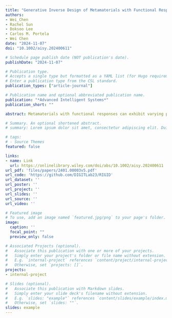 ```yaml
---
title: "Generative Inverse Design of Metamaterials with Functional Responses by Interpretable Learning"
authors:
- Wei_Chen
- Rachel Sun
- Doksoo Lee
- Carlos M. Portela
- Wei Chen
date: "2024-11-07"
doi: "10.1002/aisy.202400611"

# Schedule page publish date (NOT publication's date).
publishDate: "2024-11-07"

# Publication type.
# Accepts a single type but formatted as a YAML list (for Hugo requirements).
# Enter a publication type from the CSL standard.
publication_types: ["article-journal"]

# Publication name and optional abbreviated publication name.
publication: "*Advanced Intelligent Systems*"
publication_short: ""

abstract: Metamaterials with functional responses can exhibit varying properties under different conditions (e.g., wave-based responses or deformation-induced property variation). This work addresses rapid inverse design of such metamaterials to meet target qualitative functional behaviors, a challenge due to its intractability and nonunique solutions. Unlike data-intensive and noninterpretable deep-learning-based methods, this work proposes the random-forest-based interpretable generative inverse design (RIGID), a single-shot inverse design method for fast generation of metamaterials with on-demand functional behaviors. RIGID leverages the interpretability of a random forest-based "design → response" forward model, eliminating the need for a more complex "response → design" inverse model. Based on the likelihood of target satisfaction derived from the trained random forest, one can sample a desired number of design solutions using Markov chain Monte Carlo methods. RIGID is validated on acoustic and optical metamaterial design problems, each with fewer than 250 training samples. Compared to the genetic algorithm-based design generation approach, RIGID generates satisfactory solutions that cover a broader range of the design space, allowing for better consideration of additional figures of merit beyond target satisfaction. This work offers a new perspective on solving on-demand inverse design problems, showcasing the potential for incorporating interpretable machine learning into generative design under small data constraints.

# Summary. An optional shortened abstract.
# summary: Lorem ipsum dolor sit amet, consectetur adipiscing elit. Duis posuere tellus ac convallis placerat. Proin tincidunt magna sed ex sollicitudin condimentum.

# tags:
# - Source Themes
featured: false

links:
- name: Link
  url: https://onlinelibrary.wiley.com/doi/abs/10.1002/aisy.202400611
url_pdf: 'files/papers/2401.00003v5.pdf'
url_code: 'https://github.com/DIGITLab23/RIGID'
url_dataset: ''
url_poster: ''
url_project: ''
url_slides: ''
url_source: ''
url_video: ''

# Featured image
# To use, add an image named `featured.jpg/png` to your page's folder. 
image:
  caption: ''
  focal_point: ""
  preview_only: false

# Associated Projects (optional).
#   Associate this publication with one or more of your projects.
#   Simply enter your project's folder or file name without extension.
#   E.g. `internal-project` references `content/project/internal-project/index.md`.
#   Otherwise, set `projects: []`.
projects:
- internal-project

# Slides (optional).
#   Associate this publication with Markdown slides.
#   Simply enter your slide deck's filename without extension.
#   E.g. `slides: "example"` references `content/slides/example/index.md`.
#   Otherwise, set `slides: ""`.
slides: example
---
```


